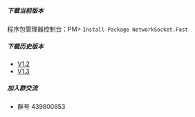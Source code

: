 ##### 下载当前版本
程序包管理器控制台：PM> `Install-Package NetworkSocket.Fast`

##### 下载历史版本
* [V1.2](https://www.nuget.org/packages/NetworkSocket.Fast/1.2.2)
* [V1.3](https://www.nuget.org/packages/NetworkSocket.Fast/1.3.2)


##### 加入群交流
* 群号 439800853

